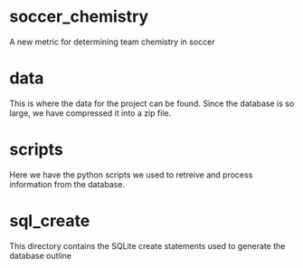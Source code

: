 # soccer_chemistry
A new metric for determining team chemistry in soccer


# data
This is where the data for the project can be found. Since the database is so large, we have compressed it into a zip file.

# scripts
Here we have the python scripts we used to retreive and process information from the database.

# sql_create
This directory contains the SQLite create statements used to generate the database outline